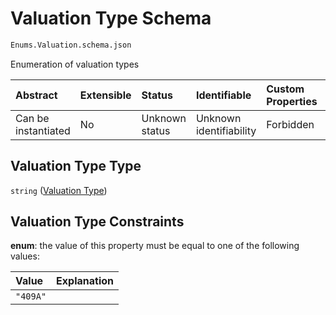 # Valuation Type Schema

```txt
Enums.Valuation.schema.json
```

Enumeration of valuation types

| Abstract            | Extensible | Status         | Identifiable            | Custom Properties | Additional Properties | Access Restrictions | Defined In                                                                     |
| :------------------ | :--------- | :------------- | :---------------------- | :---------------- | :-------------------- | :------------------ | :----------------------------------------------------------------------------- |
| Can be instantiated | No         | Unknown status | Unknown identifiability | Forbidden         | Allowed               | none                | [Valuation.schema.json](../enums/Valuation.schema.json "open original schema") |

## Valuation Type Type

`string` ([Valuation Type](valuation-1.md))

## Valuation Type Constraints

**enum**: the value of this property must be equal to one of the following values:

| Value    | Explanation |
| :------- | :---------- |
| `"409A"` |             |
